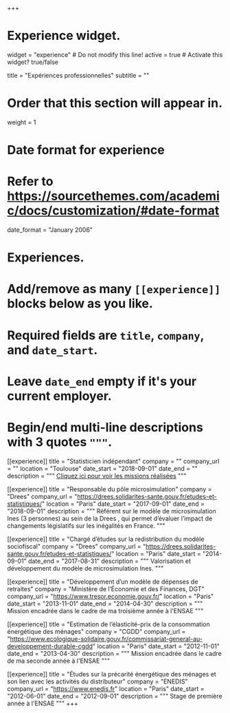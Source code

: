 +++
# Experience widget.
widget = "experience"  # Do not modify this line!
active = true  # Activate this widget? true/false

title = "Expériences professionnelles"
subtitle = ""

# Order that this section will appear in.
weight = 1

# Date format for experience
#   Refer to https://sourcethemes.com/academic/docs/customization/#date-format
date_format = "January 2006"

# Experiences.
#   Add/remove as many `[[experience]]` blocks below as you like.
#   Required fields are `title`, `company`, and `date_start`.
#   Leave `date_end` empty if it's your current employer.
#   Begin/end multi-line descriptions with 3 quotes `"""`.

[[experience]]
  title = "Statisticien indépendant"
  company = ""
  company_url = ""
  location = "Toulouse"
  date_start = "2018-09-01"
  date_end = ""
  description = """ [Cliquez ici pour voir les missions réalisées](/home/missions) """
  
[[experience]]
  title = "Responsable du pôle microsimulation"
  company = "Drees"
  company_url = "https://drees.solidarites-sante.gouv.fr/etudes-et-statistiques/"
  location = "Paris"
  date_start = "2017-09-01"
  date_end = "2018-09-01"
  description = """
  Référent sur le modèle de microsimulation Ines (3 personnes) au sein de la Drees , qui permet 
  d’évaluer l’impact de changements législatifs sur les inégalités en France.
  """

[[experience]]
  title = "Chargé d’études sur la redistribution du modèle sociofiscal"
  company = "Drees"
  company_url = "https://drees.solidarites-sante.gouv.fr/etudes-et-statistiques/"
  location = "Paris"
  date_start = "2014-09-01"
  date_end = "2017-08-31"
  description = """ 
  Valorisation et développement du modèle de microsimulation Ines.
  """
  
[[experience]]
  title = "Développement d’un modèle de dépenses de retraites"
  company = "Ministère de l’Économie et des Finances, DGT"
  company_url = "https://www.tresor.economie.gouv.fr/"
  location = "Paris"
  date_start = "2013-11-01"
  date_end = "2014-04-30"
  description = """ 
  Mission encadrée dans le cadre de ma troisième année à l'ENSAE 
  """

[[experience]]
  title = "Estimation de l’élasticité-prix de la consommation énergétique des ménages"
  company = "CGDD"
  company_url = "https://www.ecologique-solidaire.gouv.fr/commissariat-general-au-developpement-durable-cgdd"
  location = "Paris"
  date_start = "2012-11-01"
  date_end = "2013-04-30"
  description = """ 
  Mission encadrée dans le cadre de ma seconde année à l'ENSAE 
  """
  
[[experience]]
  title = "Études sur la précarité énergétique des ménages et son lien avec les activités du distributeur"
  company = "ENEDIS"
  company_url = "https://www.enedis.fr"
  location = "Paris"
  date_start = "2012-06-01"
  date_end = "2012-09-01"
  description = """ 
  Stage de première année à l'ENSAE 
  """
+++


